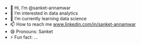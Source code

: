 - 👋 Hi, I’m @sanket-annamwar
- 👀 I’m interested in data analytics
- 🌱 I’m currently learning data science
- 📫 How to reach me www.linkedin.com/in/sanket-annamwar
- 😄 Pronouns: Sanket
- ⚡ Fun fact: ...

<!---
sanket-annamwar/sanket-annamwar is a ✨ special ✨ repository because its `README.md` (this file) appears on your GitHub profile.
You can click the Preview link to take a look at your changes.
--->
